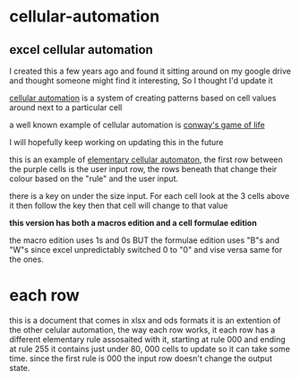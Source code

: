 # cellular-automation
## excel cellular automation 
 
I created this a few years ago and found it sitting around on my google drive and thought someone might find it interesting, So I thought I'd update it
 
[cellular automation](https://en.wikipedia.org/wiki/Cellular_automaton) is a system of creating patterns based on cell values around next to a particular cell
 
a well known example of cellular automation is [conway's game of life](https://en.wikipedia.org/wiki/Conway%27s_Game_of_Life)
 
I will hopefully keep working on updating this in the future
 
this is an example of [elementary cellular automaton](https://en.wikipedia.org/wiki/Elementary_cellular_automaton), the first row between the purple cells is the user input row, the rows beneath that change their colour based on the "rule" and the user input.
 
there is a key on under the size input. For each cell look at the 3 cells above it then follow the key then that cell will change to that value
 
**this version has both a macros edition and a cell formulae edition**
 
the macro edition uses 1s and 0s BUT the formulae edition uses "B"s and "W"s since excel unpredictably switched 0 to "0" and vise versa same for the ones.


# each row

this is a document that comes in xlsx and ods formats it is an extention of the other celular automation, the way each row works, it each row has a different elementary rule assosaited with it, starting at rule 000 and ending at rule 255 it contains just under 80, 000 cells to update so it can take some time. since the first rule is 000 the input row doesn't change the output state.
